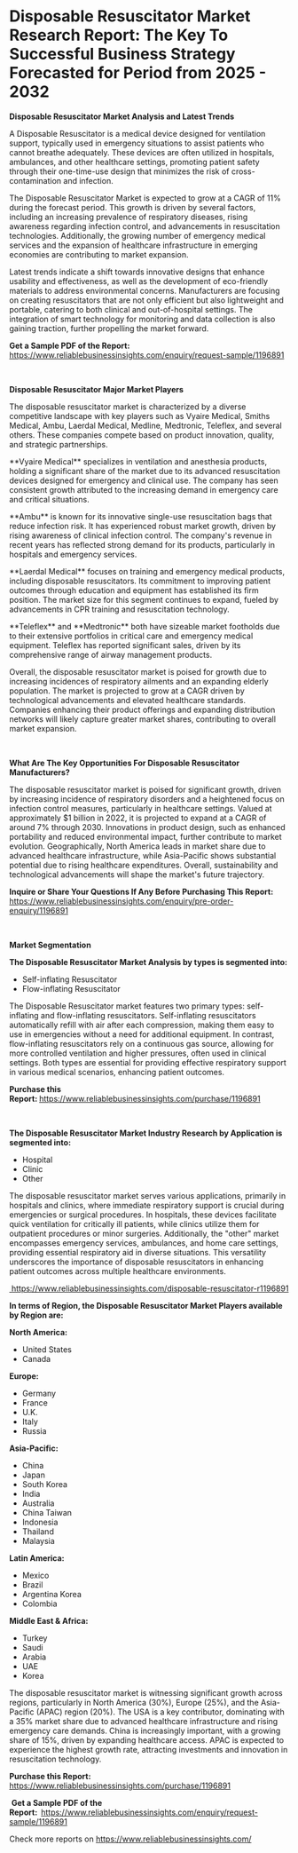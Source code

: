 <p><h1>Disposable Resuscitator Market Research Report: The Key To Successful Business Strategy Forecasted for Period from 2025 - 2032</h1></p><p><strong>Disposable Resuscitator Market Analysis and Latest Trends</strong></p>
<p><p>A Disposable Resuscitator is a medical device designed for ventilation support, typically used in emergency situations to assist patients who cannot breathe adequately. These devices are often utilized in hospitals, ambulances, and other healthcare settings, promoting patient safety through their one-time-use design that minimizes the risk of cross-contamination and infection.</p><p>The Disposable Resuscitator Market is expected to grow at a CAGR of 11% during the forecast period. This growth is driven by several factors, including an increasing prevalence of respiratory diseases, rising awareness regarding infection control, and advancements in resuscitation technologies. Additionally, the growing number of emergency medical services and the expansion of healthcare infrastructure in emerging economies are contributing to market expansion.</p><p>Latest trends indicate a shift towards innovative designs that enhance usability and effectiveness, as well as the development of eco-friendly materials to address environmental concerns. Manufacturers are focusing on creating resuscitators that are not only efficient but also lightweight and portable, catering to both clinical and out-of-hospital settings. The integration of smart technology for monitoring and data collection is also gaining traction, further propelling the market forward.</p></p>
<p><strong>Get a Sample PDF of the Report:&nbsp;</strong> <a href="https://www.reliablebusinessinsights.com/enquiry/request-sample/1196891?utm_campaign=3057&utm_medium=2&utm_source=Github&utm_content=ia&utm_term=03032025&utm_id=disposable-resuscitator">https://www.reliablebusinessinsights.com/enquiry/request-sample/1196891</a></p>
<p>&nbsp;</p>
<p><strong>Disposable Resuscitator Major Market Players</strong></p>
<p><p>The disposable resuscitator market is characterized by a diverse competitive landscape with key players such as Vyaire Medical, Smiths Medical, Ambu, Laerdal Medical, Medline, Medtronic, Teleflex, and several others. These companies compete based on product innovation, quality, and strategic partnerships.</p><p>**Vyaire Medical** specializes in ventilation and anesthesia products, holding a significant share of the market due to its advanced resuscitation devices designed for emergency and clinical use. The company has seen consistent growth attributed to the increasing demand in emergency care and critical situations.</p><p>**Ambu** is known for its innovative single-use resuscitation bags that reduce infection risk. It has experienced robust market growth, driven by rising awareness of clinical infection control. The company's revenue in recent years has reflected strong demand for its products, particularly in hospitals and emergency services.</p><p>**Laerdal Medical** focuses on training and emergency medical products, including disposable resuscitators. Its commitment to improving patient outcomes through education and equipment has established its firm position. The market size for this segment continues to expand, fueled by advancements in CPR training and resuscitation technology.</p><p>**Teleflex** and **Medtronic** both have sizeable market footholds due to their extensive portfolios in critical care and emergency medical equipment. Teleflex has reported significant sales, driven by its comprehensive range of airway management products.</p><p>Overall, the disposable resuscitator market is poised for growth due to increasing incidences of respiratory ailments and an expanding elderly population. The market is projected to grow at a CAGR driven by technological advancements and elevated healthcare standards. Companies enhancing their product offerings and expanding distribution networks will likely capture greater market shares, contributing to overall market expansion.</p></p>
<p>&nbsp;</p>
<p><strong>What Are The Key Opportunities For Disposable Resuscitator Manufacturers?</strong></p>
<p><p>The disposable resuscitator market is poised for significant growth, driven by increasing incidence of respiratory disorders and a heightened focus on infection control measures, particularly in healthcare settings. Valued at approximately $1 billion in 2022, it is projected to expand at a CAGR of around 7% through 2030. Innovations in product design, such as enhanced portability and reduced environmental impact, further contribute to market evolution. Geographically, North America leads in market share due to advanced healthcare infrastructure, while Asia-Pacific shows substantial potential due to rising healthcare expenditures. Overall, sustainability and technological advancements will shape the market's future trajectory.</p></p>
<p><strong>Inquire or Share Your Questions If Any Before Purchasing This Report:</strong> <a href="https://www.reliablebusinessinsights.com/enquiry/pre-order-enquiry/1196891?utm_campaign=3057&utm_medium=2&utm_source=Github&utm_content=ia&utm_term=03032025&utm_id=disposable-resuscitator">https://www.reliablebusinessinsights.com/enquiry/pre-order-enquiry/1196891</a></p>
<p>&nbsp;</p>
<p><strong>Market Segmentation</strong></p>
<p><strong>The Disposable Resuscitator Market Analysis by types is segmented into:</strong></p>
<p><ul><li>Self-inflating Resuscitator</li><li>Flow-inflating Resuscitator</li></ul></p>
<p><p>The Disposable Resuscitator market features two primary types: self-inflating and flow-inflating resuscitators. Self-inflating resuscitators automatically refill with air after each compression, making them easy to use in emergencies without a need for additional equipment. In contrast, flow-inflating resuscitators rely on a continuous gas source, allowing for more controlled ventilation and higher pressures, often used in clinical settings. Both types are essential for providing effective respiratory support in various medical scenarios, enhancing patient outcomes.</p></p>
<p><strong>Purchase this Report:&nbsp;</strong><a href="https://www.reliablebusinessinsights.com/purchase/1196891?utm_campaign=3057&utm_medium=2&utm_source=Github&utm_content=ia&utm_term=03032025&utm_id=disposable-resuscitator">https://www.reliablebusinessinsights.com/purchase/1196891</a></p>
<p>&nbsp;</p>
<p><strong>The Disposable Resuscitator Market Industry Research by Application is segmented into:</strong></p>
<p><ul><li>Hospital</li><li>Clinic</li><li>Other</li></ul></p>
<p><p>The disposable resuscitator market serves various applications, primarily in hospitals and clinics, where immediate respiratory support is crucial during emergencies or surgical procedures. In hospitals, these devices facilitate quick ventilation for critically ill patients, while clinics utilize them for outpatient procedures or minor surgeries. Additionally, the "other" market encompasses emergency services, ambulances, and home care settings, providing essential respiratory aid in diverse situations. This versatility underscores the importance of disposable resuscitators in enhancing patient outcomes across multiple healthcare environments.</p></p>
<p><a href="https://www.reliablebusinessinsights.com/disposable-resuscitator-r1196891?utm_campaign=3057&utm_medium=2&utm_source=Github&utm_content=ia&utm_term=03032025&utm_id=disposable-resuscitator">&nbsp;https://www.reliablebusinessinsights.com/disposable-resuscitator-r1196891</a></p>
<p><strong>In terms of Region, the Disposable Resuscitator Market Players available by Region are:</strong></p>
<p>
    <p> <strong> North America: </strong>
        <ul>
            <li>United States</li>
            <li>Canada</li>
        </ul>
        </p> 
    <p> <strong> Europe: </strong>
        <ul>
            <li>Germany</li>
            <li>France</li>
            <li>U.K.</li>
            <li>Italy</li>
            <li>Russia</li>
        </ul>
        </p> 
    <p> <strong> Asia-Pacific: </strong>
        <ul>
            <li>China</li>
            <li>Japan</li>
            <li>South Korea</li>
            <li>India</li>
            <li>Australia</li>
            <li>China Taiwan</li>
            <li>Indonesia</li>
            <li>Thailand</li>
            <li>Malaysia</li>
        </ul>
        </p> 
    <p> <strong> Latin America: </strong>
        <ul>
            <li>Mexico</li>
            <li>Brazil</li>
            <li>Argentina Korea</li>
            <li>Colombia</li>
        </ul>
        </p> 
    <p> <strong> Middle East & Africa: </strong>
        <ul>
            <li>Turkey</li>
            <li>Saudi</li>
            <li>Arabia</li>
            <li>UAE</li>
            <li>Korea</li>
        </ul>
    </p>
    </p>
<p><p>The disposable resuscitator market is witnessing significant growth across regions, particularly in North America (30%), Europe (25%), and the Asia-Pacific (APAC) region (20%). The USA is a key contributor, dominating with a 35% market share due to advanced healthcare infrastructure and rising emergency care demands. China is increasingly important, with a growing share of 15%, driven by expanding healthcare access. APAC is expected to experience the highest growth rate, attracting investments and innovation in resuscitation technology.</p></p>
<p><strong>Purchase this Report: </strong><a href="https://www.reliablebusinessinsights.com/purchase/1196891?utm_campaign=3057&utm_medium=2&utm_source=Github&utm_content=ia&utm_term=03032025&utm_id=disposable-resuscitator">https://www.reliablebusinessinsights.com/purchase/1196891</a></p>
<p>&nbsp;<strong>Get a Sample PDF of the Report:&nbsp;&nbsp;</strong><a href="https://www.reliablebusinessinsights.com/enquiry/request-sample/1196891?utm_campaign=3057&utm_medium=2&utm_source=Github&utm_content=ia&utm_term=03032025&utm_id=disposable-resuscitator">https://www.reliablebusinessinsights.com/enquiry/request-sample/1196891</a></p>
<p><strong></strong></p>
<p>Check more reports on <a href="https://www.reliablebusinessinsights.com/?utm_campaign=3057&utm_medium=2&utm_source=Github&utm_content=ia&utm_term=03032025&utm_id=disposable-resuscitator">https://www.reliablebusinessinsights.com/</a></p>